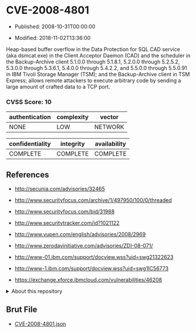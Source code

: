 # CVE-2008-4801

- Published: 2008-10-31T00:00:00

- Modified: 2018-11-02T13:36:00

Heap-based buffer overflow in the Data Protection for SQL CAD service (aka dsmcat.exe) in the Client Acceptor Daemon (CAD) and the scheduler in the Backup-Archive client 5.1.0.0 through 5.1.8.1, 5.2.0.0 through 5.2.5.2, 5.3.0.0 through 5.3.6.1, 5.4.0.0 through 5.4.2.2, and 5.5.0.0 through 5.5.0.91 in IBM Tivoli Storage Manager (TSM); and the Backup-Archive client in TSM Express; allows remote attackers to execute arbitrary code by sending a large amount of crafted data to a TCP port.

### CVSS Score: **10**

| authentication | complexity | vector |
| --- | --- | --- |
| NONE | LOW | NETWORK |

| confidentiality | integrity | availability |
| --- | --- | --- |
| COMPLETE | COMPLETE | COMPLETE |

## References

* http://secunia.com/advisories/32465

* http://www.securityfocus.com/archive/1/497950/100/0/threaded

* http://www.securityfocus.com/bid/31988

* http://www.securitytracker.com/id?1021122

* http://www.vupen.com/english/advisories/2008/2969

* http://www.zerodayinitiative.com/advisories/ZDI-08-071/

* http://www-01.ibm.com/support/docview.wss?uid=swg21322623

* http://www-1.ibm.com/support/docview.wss?uid=swg1IC56773

* https://exchange.xforce.ibmcloud.com/vulnerabilities/46208

<details>
<summary>About this repository</summary> 

  This repository is part of the project [Live Hack CVE](https://github.com/Live-Hack-CVE). Main website can be found [www.live-hack.org](https://www.live-hack.org) 
  
  Made by [Sn0wAlice](https://github.com/Sn0wAlice) for the people that care about security and need to have a feed of the latest CVEs. Hope you enjoy it, don't forget to star the repo and follow me on [Twitter](https://twitter.com/Sn0wAlice) and [Github](https://github.com/Sn0wAlice). And that is my [personnal website](https://www.alice-snow.me/)

  - [Home Page](https://github.com/Live-Hack-CVE)
  - [Framework](https://github.com/Live-Hack-CVE/cve-framework)
  - [CVE database](https://github.com/Live-Hack-CVE/full_database)
  - [Changelog](https://github.com/Live-Hack-CVE/Changelog)
</details>

## Brut File

* [CVE-2008-4801.json](https://raw.githubusercontent.com/Live-Hack-CVE/full_database/main/cves/2008/CVE-2008-4801.json)

